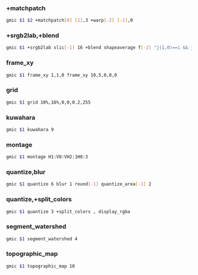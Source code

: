 ### +matchpatch

```sh
gmic $1 $2 +matchpatch[0] [1],3 +warp[-2] [-1],0
```

### +srgb2lab,+blend

```sh
gmic $1 +srgb2lab slic[-1] 16 +blend shapeaverage f[-2] "j(1,0)==i && j(0,1)==i" *[-1] [-2]
```

### frame_xy
```sh
gmic $1 frame_xy 1,1,0 frame_xy 10,5,0,0,0
```

### grid

```sh
gmic $1 grid 10%,16%,0,0,0.2,255
```

### kuwahara

```sh
gmic $1 kuwahara 9
```

### montage

```sh
gmic $1 montage H1:V0:VH2:1H0:3
```

### quantize,blur

```sh
gmic $1 quantize 6 blur 1 round[-1] quantize_area[-1] 2
```

### quantize,+split_colors

```sh
gmic $1 quantize 3 +split_colors , display_rgba
```

### segment_watershed

```sh
gmic $1 segment_watershed 4
```

### topographic_map

```sh
gmic $1 topographic_map 10
```

